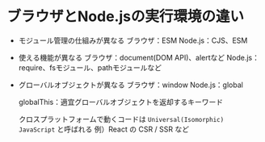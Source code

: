 # ブラウザとNode.jsの実行環境の違い
- モジュール管理の仕組みが異なる
  ブラウザ：ESM
  Node.js：CJS、ESM

- 使える機能が異なる
  ブラウザ：document(DOM API)、alertなど
  Node.js：require、fsモジュール、pathモジュールなど

- グローバルオブジェクトが異なる
  ブラウザ：window
  Node.js：global

  globalThis：適宜グローバルオブジェクトを返却するキーワード

  クロスプラットフォームで動くコードは `Universal(Isomorphic) JavaScript` と呼ばれる
  例）React の CSR / SSR など
